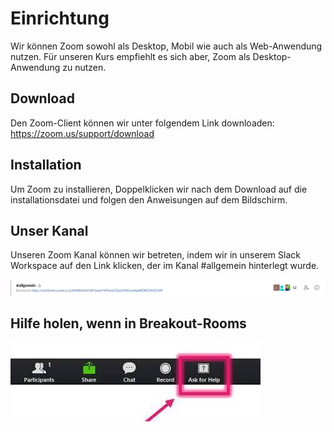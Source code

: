 # Einrichtung

Wir können Zoom sowohl als Desktop, Mobil wie auch als Web-Anwendung nutzen. Für unseren Kurs empfiehlt es sich aber, Zoom als Desktop-Anwendung zu nutzen.

## Download

Den Zoom-Client können wir unter folgendem Link downloaden: https://zoom.us/support/download

## Installation

Um Zoom zu installieren, Doppelklicken wir nach dem Download auf die installationsdatei und folgen den Anweisungen auf dem Bildschirm.

## Unser Kanal

Unseren Zoom Kanal können wir betreten, indem wir in unserem Slack Workspace auf den Link klicken, der im Kanal #allgemein hinterlegt wurde.

![alt text](./slack-zoomlink.png "Zoom Link")

## Hilfe holen, wenn in Breakout-Rooms

![help](./help.jpg "Help btn")

